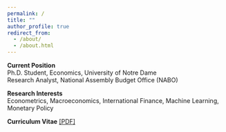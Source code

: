 ```yaml
---
permalink: /
title: ""
author_profile: true
redirect_from: 
  - /about/
  - /about.html
---
```


**Current Position**  
Ph.D. Student, Economics, University of Notre Dame  
Research Analyst, National Assembly Budget Office (NABO)

**Research Interests**  
Econometrics, Macroeconomics, International Finance, Machine Learning, Monetary Policy

**Curriculum Vitae** <a href="http://hjchu95.github.io/files/CV/CV_250704.pdf" target="_blank">[PDF]</a>
